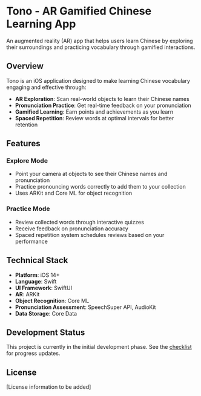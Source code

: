 # Tono - AR Gamified Chinese Learning App

An augmented reality (AR) app that helps users learn Chinese by exploring their surroundings and practicing vocabulary through gamified interactions.

## Overview

Tono is an iOS application designed to make learning Chinese vocabulary engaging and effective through:

- **AR Exploration**: Scan real-world objects to learn their Chinese names
- **Pronunciation Practice**: Get real-time feedback on your pronunciation
- **Gamified Learning**: Earn points and achievements as you learn
- **Spaced Repetition**: Review words at optimal intervals for better retention

## Features

### Explore Mode
- Point your camera at objects to see their Chinese names and pronunciation
- Practice pronouncing words correctly to add them to your collection
- Uses ARKit and Core ML for object recognition

### Practice Mode
- Review collected words through interactive quizzes
- Receive feedback on pronunciation accuracy
- Spaced repetition system schedules reviews based on your performance

## Technical Stack

- **Platform**: iOS 14+
- **Language**: Swift
- **UI Framework**: SwiftUI
- **AR**: ARKit
- **Object Recognition**: Core ML
- **Pronunciation Assessment**: SpeechSuper API, AudioKit
- **Data Storage**: Core Data

## Development Status

This project is currently in the initial development phase. See the [checklist](docs/Checklist.md) for progress updates.

## License

[License information to be added] 
